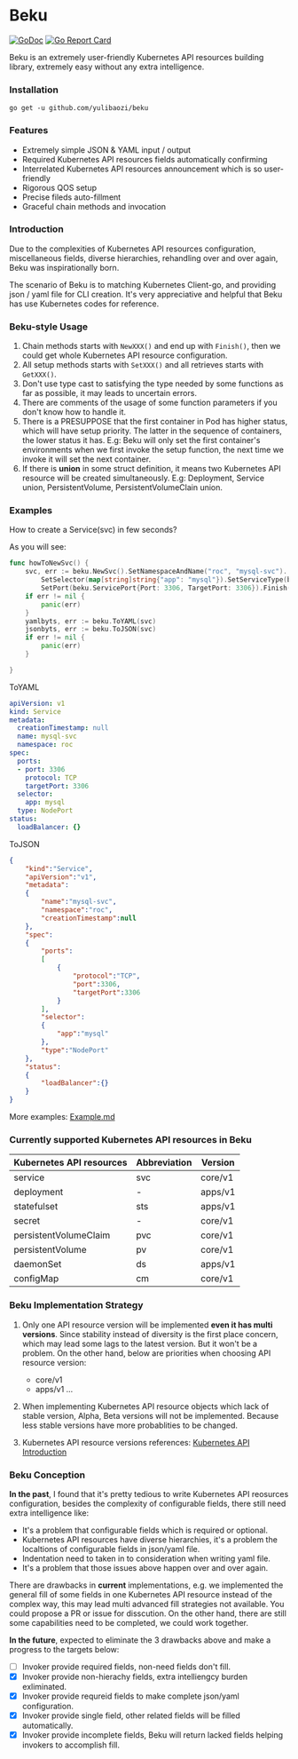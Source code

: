 # Beku

[![GoDoc](https://godoc.org/github.com/imroc/beku?status.svg)](https://godoc.org/github.com/yulibaozi/beku)
[![Go Report Card](https://goreportcard.com/badge/github.com/yulibaozi/beku)](https://goreportcard.com/badge/github.com/yulibaozi/beku)

Beku is an extremely user-friendly Kubernetes API resources building library, extremely easy without any extra intelligence. 

### Installation

```
go get -u github.com/yulibaozi/beku
```

### Features

- Extremely simple JSON & YAML input / output
- Required Kubernetes API resources fields automatically confirming
- Interrelated Kubernetes API resources announcement which is so user-friendly 
- Rigorous QOS setup
- Precise fileds auto-fillment
- Graceful chain methods and invocation

### Introduction

Due to the complexities of Kubernetes API resources configuration, miscellaneous fields, diverse hierarchies, rehandling over and over again, Beku was inspirationally born. 

The scenario of Beku is to matching Kubernetes Client-go, and providing json / yaml file for CLI creation. It's very appreciative and helpful that Beku has use Kubernetes codes for reference. 

### Beku-style Usage

1. Chain methods starts with `NewXXX()` and end up with `Finish()`, then we could get whole Kubernetes API resource configuration.
2. All setup methods starts with `SetXXX()` and all retrieves starts with `GetXXX()`.
3. Don't use type cast to satisfying the type needed by some functions as far as possible, it may leads to uncertain errors.
4. There are comments of the usage of some function parameters if you don't know how to handle it.
5. There is a PRESUPPOSE that the first container in Pod has higher status, which will have setup priority. The latter in the sequence of containers, the lower status it has. E.g: Beku will only set the first container's environments when we first invoke the setup function, the next time we invoke it will set the next container.
6. If there is **union** in some struct definition, it means two Kubernetes API resource will be created simultaneously. E.g: Deployment, Service union, PersistentVolume, PersistentVolumeClain union.

### Examples

How to create a Service(svc) in few seconds?

As you will see:

```go
func howToNewSvc() {
	svc, err := beku.NewSvc().SetNamespaceAndName("roc", "mysql-svc").
		SetSelector(map[string]string{"app": "mysql"}).SetServiceType(beku.ServiceTypeNodePort).
		SetPort(beku.ServicePort{Port: 3306, TargetPort: 3306}).Finish()
	if err != nil {
		panic(err)
	}
	yamlbyts, err := beku.ToYAML(svc)
	jsonbyts, err := beku.ToJSON(svc)
	if err != nil {
		panic(err)
	}

}
```

ToYAML

```yaml
apiVersion: v1
kind: Service
metadata:
  creationTimestamp: null
  name: mysql-svc
  namespace: roc
spec:
  ports:
  - port: 3306
    protocol: TCP
    targetPort: 3306
  selector:
    app: mysql
  type: NodePort
status:
  loadBalancer: {}
```

ToJSON

```json
{
    "kind":"Service",
    "apiVersion":"v1",
    "metadata":
    {
        "name":"mysql-svc",
        "namespace":"roc",
        "creationTimestamp":null
    },
    "spec":
    {
        "ports":
        [
            {
                "protocol":"TCP",
                "port":3306,
                "targetPort":3306
            }
        ],
        "selector":
        {
            "app":"mysql"
        },
        "type":"NodePort"
    },
    "status":
    {
        "loadBalancer":{}
    }
}
```
More examples: [Example.md](https://github.com/yulibaozi/beku/blob/master/doc/example.md)

### Currently supported Kubernetes API resources in Beku

Kubernetes API resources | Abbreviation | Version 
---|---|---|
service   | svc| core/v1
deployment | - | apps/v1
statefulset | sts | apps/v1
secret | - | core/v1
persistentVolumeClaim | pvc | core/v1
persistentVolume | pv | core/v1
daemonSet | ds | apps/v1
configMap | cm | core/v1

### Beku Implementation Strategy

1. Only one API resource version will be implemented **even it has multi versions**. Since stability instead of diversity is the first place concern, which may lead some lags to the latest version. But it won't be a problem. On the other hand, below are priorities when choosing API resource version:
	* core/v1 
	* apps/v1
	...

2. When implementing Kubernetes API resource objects which lack of stable version, Alpha, Beta versions will not be implemented. Because less stable versions have more probablities to be changed. 
3. Kubernetes API resource versions references:
[Kubernetes API Introduction](http://kubernetes.kansea.com/docs/api/)

### Beku Conception

**In the past**, I found that it's pretty tedious to write Kubernetes API reosurces configuration, besides the complexity of configurable fields, there still need extra intelligence like:
 * It's a problem that configurable fields which is required or optional.
 * Kubernetes API resources have diverse hierarchies, it's a problem the localtions of configurable fields in json/yaml file.
 * Indentation need to taken in to consideration when writing yaml file.
 * It's a problem that those issues above happen over and over again. 

There are drawbacks in **current** implementations, e.g. we implemented the general fill of some fields in one Kubernetes API resource instead of the complex way, this may lead multi advanced fill strategies not available. You could propose a PR or issue for disscution. On the other hand, there are still some capabilities need to be completed, we could work together.

**In the future**, expected to eliminate the 3 drawbacks above and make a progress to the targets below:
- [ ] Invoker provide required fields, non-need fields don't fill.
- [x] Invoker provide non-hierachy fields, extra intelliengcy burden exliminated.
- [x] Invoker provide requreid fields to make complete json/yaml configuration.
- [x] Invoker provide single field, other related fields will be filled automatically.
- [x] Invoker provide incomplete fields, Beku will return lacked fields helping invokers to accomplish fill. 
